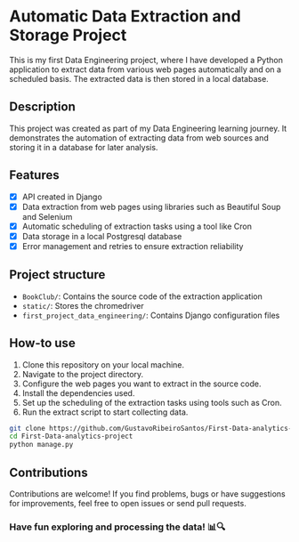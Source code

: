 # Automatic Data Extraction and Storage Project

This is my first Data Engineering project, where I have developed a Python application to extract data from various web pages automatically and on a scheduled basis. The extracted data is then stored in a local database.

## Description

This project was created as part of my Data Engineering learning journey. It demonstrates the automation of extracting data from web sources and storing it in a database for later analysis.

## Features

- [x] API created in Django
- [x] Data extraction from web pages using libraries such as Beautiful Soup and Selenium
- [x] Automatic scheduling of extraction tasks using a tool like Cron
- [x] Data storage in a local Postgresql database
- [x]  Error management and retries to ensure extraction reliability

## Project structure

- `BookClub/`: Contains the source code of the extraction application
- `static/`: Stores the chromedriver
- `first_project_data_engineering/`: Contains Django configuration files

## How-to use

1. Clone this repository on your local machine.
2. Navigate to the project directory.
3. Configure the web pages you want to extract in the source code.
4. Install the dependencies used.
5. Set up the scheduling of the extraction tasks using tools such as Cron.
6. Run the extract script to start collecting data.

```bash
git clone https://github.com/GustavoRibeiroSantos/First-Data-analytics-project.git
cd First-Data-analytics-project
python manage.py
```

## Contributions
Contributions are welcome! If you find problems, bugs or have suggestions for improvements, feel free to open issues or send pull requests.

### Have fun exploring and processing the data! 📊🔍
